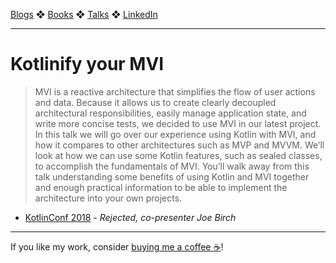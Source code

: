 [Blogs](../blogs.md) ❖ [Books](../books.md) ❖ [Talks](../talks.md) ❖ [LinkedIn](https://www.linkedin.com/in/victoriagonda/) 

---

# Kotlinify your MVI

> MVI is a reactive architecture that simplifies the flow of user actions and data. Because it allows us to create clearly decoupled architectural responsibilities, easily manage application state, and write more concise tests, we decided to use MVI in our latest project.
>In this talk we will go over our experience using Kotlin with MVI, and how it compares to other architectures such as MVP and MVVM. We’ll look at how we can use some Kotlin features, such as sealed classes, to accomplish the fundamentals of MVI. You’ll walk away from this talk understanding some benefits of using Kotlin and MVI together and enough practical information to be able to implement the architecture into your own projects.

- [KotlinConf 2018](https://kotlinconf.com/2018/) - _Rejected, co-presenter Joe Birch_

---

If you like my work, consider [buying me a coffee ☕](https://www.buymeacoffee.com/96JjLEW)!
